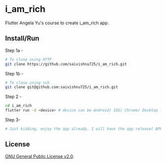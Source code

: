 # i_am_rich

Flutter Angela Yu's course to create i_am_rich app.

## Install/Run

Step 1a -

```bash
# To clone using HTTP
git clone https://github.com/saivishnu725/i_am_rich.git
```

Step 1b -

```bash
# To clone using ssh
git clone git@github.com:saivishnu725/i_am_rich.git
```

Step 2 -

```bash
cd i_am_rich
flutter run -d <device> # device can be Android/ IOS/ Chrome/ Desktop (Linux,Windows 10, Mac OS)
```

Step 3-

```bash
# Just kidding, enjoy the app already. I will have the app release( APK only ) so that a non-techy can install the app.
```

## License

[GNU General Public License v2.0](https://choosealicense.com/licenses/gpl-2.0/).
